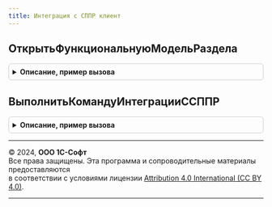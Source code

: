 ```yaml
---
title: Интеграция с СППР клиент
---
```



## ОткрытьФункциональнуюМодельРаздела
<details style="margin: 1em 0; padding: 0.5em; border: 1px solid #ccc; border-radius: 6px;">

<summary style="font-weight: bold; cursor: pointer;">Описание, пример вызова</summary>

```bsl

// Открывает функциональную модель раздела интерфейса
//
// Параметры:
//  РазделИнтерфейса	- Строка - Имя раздела интерфейса.
//
Процедура ОткрытьФункциональнуюМодельРаздела(РазделИнтерфейса) Экспорт
```

Пример вызова
```bsl
ИнтеграцияССППРКлиент.ОткрытьФункциональнуюМодельРаздела(РазделИнтерфейса) 
```
</details>

## ВыполнитьКомандуИнтеграцииССППР
<details style="margin: 1em 0; padding: 0.5em; border: 1px solid #ccc; border-radius: 6px;">

<summary style="font-weight: bold; cursor: pointer;">Описание, пример вызова</summary>

```bsl

// Выполняет команду интеграции с СППР
//
// Параметры:
//  Форма					- ФормаКлиентскогоПриложения - Форма в которой расположена команда
//  Команда					- КомандаФормы - Команда, которую нужно выполнить
//  ДополнительныеПараметры	- Структура - Дополнительные параметры.
//
Процедура ВыполнитьКомандуИнтеграцииССППР(Форма, Команда, ДополнительныеПараметры) Экспорт
```

Пример вызова
```bsl
ИнтеграцияССППРКлиент.ВыполнитьКомандуИнтеграцииССППР(Форма, Команда, ДополнительныеПараметры) 
```
</details>

---

© 2024, **ООО 1С-Софт**  
Все права защищены. Эта программа и сопроводительные материалы предоставляются  
в соответствии с условиями лицензии [Attribution 4.0 International (CC BY 4.0)](https://creativecommons.org/licenses/by/4.0/legalcode).

---
